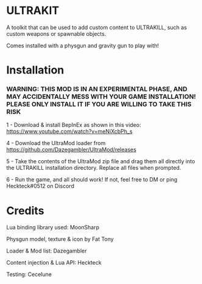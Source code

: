 # ULTRAKIT
A toolkit that can be used to add custom content to ULTRAKILL, such as custom weapons or spawnable objects.

Comes installed with a physgun and gravity gun to play with!

# Installation
### WARNING: THIS MOD IS IN AN EXPERIMENTAL PHASE, AND MAY ACCIDENTALLY MESS WITH YOUR GAME INSTALLATION! PLEASE ONLY INSTALL IT IF YOU ARE WILLING TO TAKE THIS RISK
1 - Download & install BepInEx as shown in this video: https://www.youtube.com/watch?v=meNiXcbPh_s


4 - Download the UltraMod loader from https://github.com/Dazegambler/UltraMod/releases

5 - Take the contents of the UltraMod zip file and drag them all directly into the ULTRAKILL installation directory. Replace all files when prompted. 

6 - Run the game, and all should work! If not, feel free to DM or ping Heckteck#0512 on Discord

# Credits
Lua binding library used: MoonSharp

Physgun model, texture & icon by Fat Tony

Loader & Mod list: Dazegambler

Content injection & Lua API: Heckteck

Testing: Cecelune
